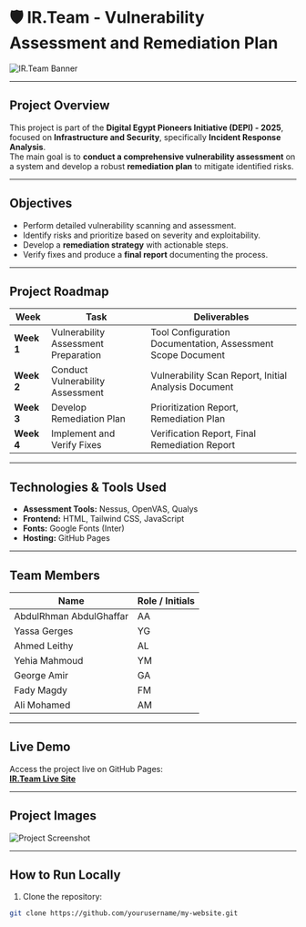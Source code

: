 # 🛡️ IR.Team - Vulnerability Assessment and Remediation Plan

![IR.Team Banner](https://i.postimg.cc/4y0BQw6n/cropped-circle-image.png)

---

## **Project Overview**

This project is part of the **Digital Egypt Pioneers Initiative (DEPI) - 2025**, focused on **Infrastructure and Security**, specifically **Incident Response Analysis**.  
The main goal is to **conduct a comprehensive vulnerability assessment** on a system and develop a robust **remediation plan** to mitigate identified risks.

---

## **Objectives**

- Perform detailed vulnerability scanning and assessment.
- Identify risks and prioritize based on severity and exploitability.
- Develop a **remediation strategy** with actionable steps.
- Verify fixes and produce a **final report** documenting the process.

---

## **Project Roadmap**

| Week | Task | Deliverables |
|------|------|-------------|
| **Week 1** | Vulnerability Assessment Preparation | Tool Configuration Documentation, Assessment Scope Document |
| **Week 2** | Conduct Vulnerability Assessment | Vulnerability Scan Report, Initial Analysis Document |
| **Week 3** | Develop Remediation Plan | Prioritization Report, Remediation Plan |
| **Week 4** | Implement and Verify Fixes | Verification Report, Final Remediation Report |

---

## **Technologies & Tools Used**

- **Assessment Tools:** Nessus, OpenVAS, Qualys  
- **Frontend:** HTML, Tailwind CSS, JavaScript  
- **Fonts:** Google Fonts (Inter)  
- **Hosting:** GitHub Pages  

---

## **Team Members**

| Name | Role / Initials |
|------|----------------|
| AbdulRhman AbdulGhaffar | AA |
| Yassa Gerges | YG |
| Ahmed Leithy | AL |
| Yehia Mahmoud | YM |
| George Amir | GA |
| Fady Magdy | FM |
| Ali Mohamed | AM |

---

## **Live Demo**

Access the project live on GitHub Pages:  
[**IR.Team Live Site**](https://yourusername.github.io/my-website/)

---

## **Project Images**

![Project Screenshot](https://i.postimg.cc/05CK0NxW/1447-03-01-19-06-52-c01e9c1f.jpg)

---

## **How to Run Locally**

1. Clone the repository:

```bash
git clone https://github.com/yourusername/my-website.git

